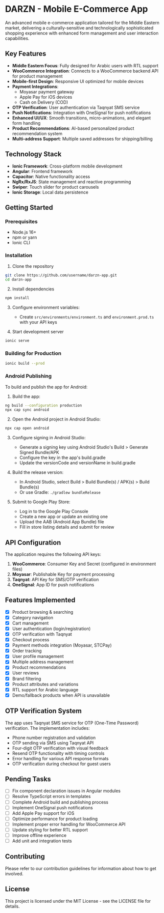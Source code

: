 # DARZN - Mobile E-Commerce App

An advanced mobile e-commerce application tailored for the Middle Eastern market, delivering a culturally-sensitive and technologically sophisticated shopping experience with enhanced form management and user interaction capabilities.

## Key Features

- **Middle Eastern Focus**: Fully designed for Arabic users with RTL support
- **WooCommerce Integration**: Connects to a WooCommerce backend API for product management
- **Mobile-first Design**: Responsive UI optimized for mobile devices
- **Payment Integrations**: 
  - Moyasar payment gateway
  - Apple Pay for iOS devices
  - Cash on Delivery (COD)
- **OTP Verification**: User authentication via Taqnyat SMS service
- **Push Notifications**: Integration with OneSignal for push notifications
- **Enhanced UI/UX**: Smooth transitions, micro-animations, and elegant form handling
- **Product Recommendations**: AI-based personalized product recommendation system
- **Multi-address Support**: Multiple saved addresses for shipping/billing

## Technology Stack

- **Ionic Framework**: Cross-platform mobile development
- **Angular**: Frontend framework
- **Capacitor**: Native functionality access
- **NgRx/RxJS**: State management and reactive programming
- **Swiper**: Touch slider for product carousels
- **Ionic Storage**: Local data persistence

## Getting Started

### Prerequisites
- Node.js 16+
- npm or yarn
- Ionic CLI

### Installation

1. Clone the repository
```bash
git clone https://github.com/username/darzn-app.git
cd darzn-app
```

2. Install dependencies
```bash
npm install
```

3. Configure environment variables:
   - Create `src/environments/environment.ts` and `environment.prod.ts` with your API keys

4. Start development server
```bash
ionic serve
```

### Building for Production

```bash
ionic build --prod
```

### Android Publishing

To build and publish the app for Android:

1. Build the app:
```bash
ng build --configuration production
npx cap sync android
```

2. Open the Android project in Android Studio:
```bash
npx cap open android
```

3. Configure signing in Android Studio:
   - Generate a signing key using Android Studio's Build > Generate Signed Bundle/APK
   - Configure the key in the app's build.gradle
   - Update the versionCode and versionName in build.gradle

4. Build the release version:
   - In Android Studio, select Build > Build Bundle(s) / APK(s) > Build Bundle(s)
   - Or use Gradle: `./gradlew bundleRelease`

5. Submit to Google Play Store:
   - Log in to the Google Play Console
   - Create a new app or update an existing one
   - Upload the AAB (Android App Bundle) file
   - Fill in store listing details and submit for review

## API Configuration

The application requires the following API keys:

1. **WooCommerce**: Consumer Key and Secret (configured in environment files)
2. **Moyasar**: Publishable Key for payment processing
3. **Taqnyat**: API Key for SMS/OTP verification
4. **OneSignal**: App ID for push notifications

## Features Implemented

- [x] Product browsing & searching
- [x] Category navigation
- [x] Cart management
- [x] User authentication (login/registration)
- [x] OTP verification with Taqnyat
- [x] Checkout process
- [x] Payment methods integration (Moyasar, STCPay)
- [x] Order tracking
- [x] User profile management
- [x] Multiple address management
- [x] Product recommendations
- [x] User reviews
- [x] Brand filtering
- [x] Product attributes and variations
- [x] RTL support for Arabic language
- [x] Demo/fallback products when API is unavailable

## OTP Verification System

The app uses Taqnyat SMS service for OTP (One-Time Password) verification. The implementation includes:

- Phone number registration and validation
- OTP sending via SMS using Taqnyat API
- Four-digit OTP verification with visual feedback
- Resend OTP functionality with timing controls
- Error handling for various API response formats
- OTP verification during checkout for guest users

## Pending Tasks

- [ ] Fix component declaration issues in Angular modules
- [ ] Resolve TypeScript errors in templates
- [ ] Complete Android build and publishing process
- [ ] Implement OneSignal push notifications
- [ ] Add Apple Pay support for iOS
- [ ] Optimize performance for product loading
- [ ] Implement proper error handling for WooCommerce API
- [ ] Update styling for better RTL support
- [ ] Improve offline experience
- [ ] Add unit and integration tests

## Contributing

Please refer to our contribution guidelines for information about how to get involved.

## License

This project is licensed under the MIT License - see the LICENSE file for details.